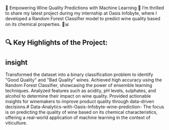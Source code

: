 🌟 Empowering Wine Quality Predictions with Machine Learning 🌟
I’m thrilled to share my latest project during my internship at Oasis Infobyte, where I developed a Random Forest Classifier model to predict wine quality based on its chemical properties. 🍷📊
## 🔍 Key Highlights of the Project:
## insight 
Transformed the dataset into a binary classification problem to identify "Good Quality" and "Bad Quality" wines.
Achieved high accuracy using the Random Forest Classifier, showcasing the power of ensemble learning techniques.
Analyzed features such as acidity, pH levels, sulphates, and alcohol to determine their impact on wine quality.
Provided actionable insights for winemakers to improve product quality through data-driven decisions.# Data-Analytics-with-Oasis-Infobyte-wine-prediction-
The focus is on predicting the quality of wine based on its chemical characteristics, offering a real-world application of machine learning in the context of viticulture.
